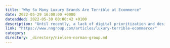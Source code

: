 ```yaml
---
title: "Why So Many Luxury Brands Are Terrible at Ecommerce"
date: 2022-05-29 16:00:00 +0000
dateadded: 2022-05-30 00:00:42 +0100
description: "Until recently, a lack of digital prioritization and desire to control access have led to sub-par luxury ecommerce experiences. Many luxury brands are struggling to improve."
link: "https://www.nngroup.com/articles/luxury-terrible-ecommerce/"
category:
directory: _directory/nielsen-norman-group.md
---
```

